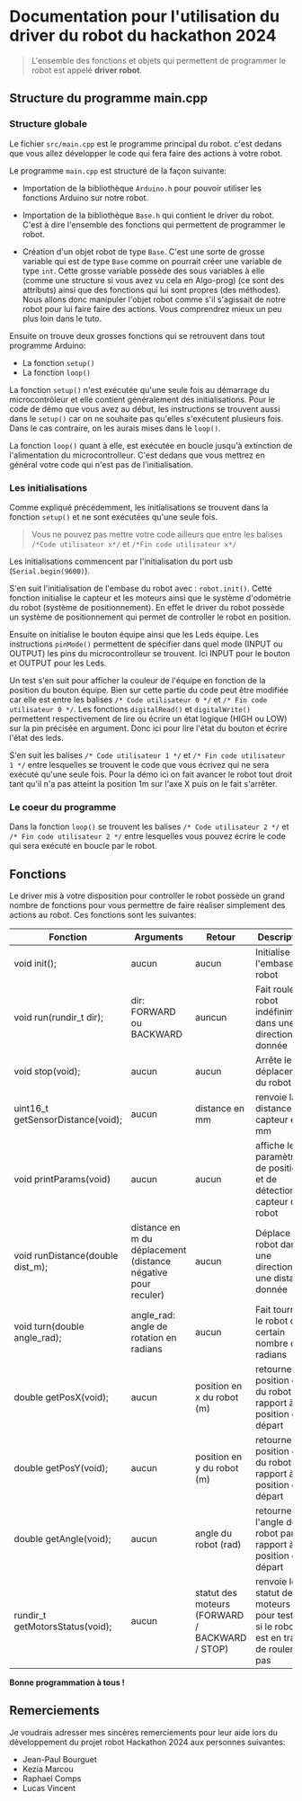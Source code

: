 # Documentation pour l'utilisation du driver du robot du hackathon 2024

> L'ensemble des fonctions et objets qui permettent de programmer le robot est appelé **driver robot**.

## Structure du programme main.cpp
### Structure globale
Le fichier `src/main.cpp` est le programme principal du robot. c'est dedans que vous allez développer le code qui fera faire des actions à votre robot.

Le programme `main.cpp` est structuré de la façon suivante:
- Importation de la bibliothèque `Arduino.h` pour pouvoir utiliser les fonctions Arduino sur notre robot.
- Importation de la bibliothèque `Base.h` qui contient le driver du robot. C'est à dire l'ensemble des fonctions qui permettent de programmer le robot.

- Création d'un objet robot de type `Base`. C'est une sorte de grosse variable qui est de type `Base` comme on pourrait créer une variable de type `int`. Cette grosse variable possède des sous variables à elle (comme une structure si vous avez vu cela en Algo-prog) (ce sont des attributs) ainsi que des fonctions qui lui sont propres (des méthodes). Nous allons donc manipuler l'objet robot comme s'il s'agissait de notre robot pour lui faire faire des actions. Vous comprendrez mieux un peu plus loin dans le tuto.

Ensuite on trouve deux grosses fonctions qui se retrouvent dans tout programme Arduino:
- La fonction `setup()`
- La fonction `loop()`

La fonction `setup()` n'est exécutée qu'une seule fois au démarrage du microcontrôleur et elle contient généralement des initialisations. Pour le code de démo que vous avez au début, les instructions se trouvent aussi dans le `setup()` car on ne souhaite pas qu'elles s'exécutent plusieurs fois. Dans le cas contraire, on les aurais mises dans le `loop()`.

La fonction `loop()` quant à elle, est exécutée en boucle jusqu'à extinction de l'alimentation du microcontrolleur. C'est dedans que vous mettrez en général votre code qui n'est pas de l'initialisation.




### Les initialisations

Comme expliqué précédemment, les initialisations se trouvent dans la fonction `setup()` et ne sont exécutées qu'une seule fois. 

>Vous ne pouvez pas mettre votre code ailleurs que entre les balises ``/*Code utilisateur x*/`` et ``/*Fin code utilisateur x*/``

Les initialisations commencent par l'initialisation du port usb (``Serial.begin(9600)``).

S'en suit l'initialisation de l'embase du robot avec : ``robot.init()``. Cette fonction initialise le capteur et les moteurs ainsi que le système d'odométrie du robot (système de positionnement). En effet le driver du robot possède un système de positionnement qui permet de controller le robot en position.

Ensuite on initialise le bouton équipe ainsi que les Leds équipe. Les instructions ``pinMode()`` permettent de spécifier dans quel mode (INPUT ou OUTPUT) les pins du microcontrolleur se trouvent. Ici INPUT pour le bouton et OUTPUT pour les Leds.

Un test s'en suit pour afficher la couleur de l'équipe en fonction de la position du bouton équipe. Bien sur cette partie du code peut être modifiée car elle est entre les balises ``/* Code utilisateur 0 */`` et ``/* Fin code utilisateur 0 */``. Les fonctions ``digitalRead()`` et ``digitalWrite()`` permettent respectivement de lire ou écrire un état logique (HIGH ou LOW) sur la pin précisée en argument. Donc ici pour lire l'état du bouton et écrire l'état des leds.

S'en suit les balises  ``/* Code utilisateur 1 */`` et ``/* Fin code utilisateur 1 */`` entre lesquelles se trouvent le code que vous écrivez qui ne sera exécuté qu'une seule fois. Pour la démo ici on fait avancer le robot tout droit tant qu'il n'a pas atteint la position 1m sur l'axe X puis on le fait s'arrêter.

### Le coeur du programme

Dans la fonction `loop()` se trouvent les balises  ``/* Code utilisateur 2 */`` et ``/* Fin code utilisateur 2 */`` entre lesquelles vous pouvez écrire le code qui sera exécuté en boucle par le robot.

## Fonctions

Le driver mis à votre disposition pour controller le robot possède un grand nombre de fonctions pour vous permettre de faire réaliser simplement des actions au robot. Ces fonctions sont les suivantes:


| Fonction | Arguments | Retour | Description |
| - | - | - | - |
| void init(); | aucun | aucun | Initialise l'embase du robot |
| void run(rundir_t dir); | dir: FORWARD ou BACKWARD | auncun | Fait rouler le robot indéfiniment dans une direction donnée |
| void stop(void); | aucun | aucun | Arrête le déplacement du robot |
| uint16_t getSensorDistance(void); | aucun | distance en mm | renvoie la distance du capteur en mm |
| void printParams(void) | aucun | aucun | affiche les paramètres de position et de détection capteur du robot |
| void runDistance(double dist_m); | distance en m du déplacement (distance négative pour reculer) | aucun | Déplace le robot dans une direction sur une distance donnée |
| void turn(double angle_rad); | angle_rad: angle de rotation en radians | aucun | Fait tourner le robot d'un certain nombre de radians |
| double getPosX(void); | aucun | position en x du robot (m) | retourne la position en x du robot par rapport à sa position de départ |
| double getPosY(void); | aucun | position en y du robot (m) | retourne la position en y du robot par rapport à sa position de départ |
| double getAngle(void); | aucun | angle du robot (rad) | retourne l'angle du robot par rapport à sa position de départ |
| rundir_t getMotorsStatus(void); | aucun | statut des moteurs (FORWARD / BACKWARD / STOP) | renvoie le statut des moteurs pour tester si le robot est en train de rouler ou pas |





**Bonne programmation à tous !**

## Remerciements

Je voudrais adresser mes sincères remerciements pour leur aide lors du développement du projet robot Hackathon 2024 aux personnes suivantes:
- Jean-Paul Bourguet
- Kezia Marcou
- Raphael Comps
- Lucas Vincent
